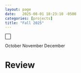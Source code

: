 ```yaml
---
layout: page
date:   2025-08-01 18:23:10 -0500
categories: [projects]
title: "Fall 2025"
---
```


⬜

October
November
December

# Review

